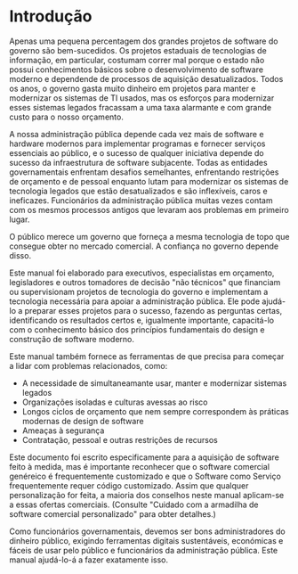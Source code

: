 # Introdução

Apenas uma pequena percentagem dos grandes projetos de software do governo são bem-sucedidos. Os projetos estaduais de tecnologias de informação, em particular, costumam correr mal porque o estado não possui conhecimentos básicos sobre o desenvolvimento de software moderno e dependende de processos de aquisição desatualizados. Todos os anos, o governo gasta muito dinheiro em projetos para manter e modernizar os sistemas de TI usados, mas os esforços para modernizar esses sistemas legados fracassam a uma taxa alarmante e com grande custo para o nosso orçamento.

A nossa administração pública depende cada vez mais de software e hardware modernos para implementar programas e fornecer serviços essenciais ao público, e o sucesso de qualquer iniciativa depende do sucesso da infraestrutura de software subjacente. Todas as entidades governamentais enfrentam desafios semelhantes, enfrentando restrições de orçamento e de pessoal enquanto lutam para modernizar os sistemas de tecnologia legados que estão desatualizados e são inflexíveis, caros e ineficazes. Funcionários da administração pública muitas vezes contam com os mesmos processos antigos que levaram aos problemas em primeiro lugar.

O público merece um governo que forneça a mesma tecnologia de topo que consegue obter no mercado comercial. A confiança no governo depende disso.

Este manual foi elaborado para executivos, especialistas em orçamento, legisladores e outros tomadores de decisão "não técnicos" que financiam ou supervisionam projetos de tecnologia do governo e implementam a tecnologia necessária para apoiar a administração pública. Ele pode ajudá-lo a preparar esses projetos para o sucesso, fazendo as perguntas certas, identificando os resultados certos e, igualmente importante, capacitá-lo com o conhecimento básico dos princípios fundamentais do design e construção de software moderno.

Este manual também fornece as ferramentas de que precisa para começar a lidar com problemas relacionados, como:

- A necessidade de simultaneamante usar, manter e modernizar sistemas legados
- Organizações isoladas e culturas avessas ao risco
- Longos ciclos de orçamento que nem sempre correspondem às práticas modernas de design de software
- Ameaças à segurança
- Contratação, pessoal e outras restrições de recursos

Este documento foi escrito especificamente para a aquisição de software feito à medida, mas é importante reconhecer que o software comercial genéreico é frequentemente customizado e que o Software como Serviço frequentemente requer código customizado. Assim que qualquer personalização for feita, a maioria dos conselhos neste manual aplicam-se a essas ofertas comerciais. (Consulte "Cuidado com a armadilha de software comercial personalizado" para obter detalhes.)

Como funcionários governamentais, devemos ser bons administradores do dinheiro público, exigindo ferramentas digitais sustentáveis, económicas e fáceis de usar pelo público e funcionários da administração pública. Este manual ajudá-lo-á a fazer exatamente isso.